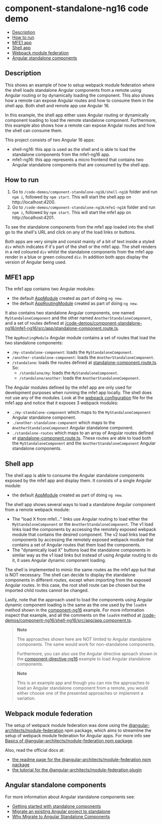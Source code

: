# component-standalone-ng16 code demo

- [Description](#description)
- [How to run](#how-to-run)
- [MFE1 app](#mfe1-app)
- [Shell app](#shell-app)
- [Webpack module federation](#webpack-module-federation)
- [Angular standalone components](#angular-standalone-components)

## Description

This shows an example of how to setup webpack module federation where the shell loads standalone Angular components from a remote using Angular routing or by dynamically loading the component. This also shows how a remote can expose Angular routes and how to consume them in the shell app. Both shell and remote app use Angular 16.

In this example, the shell app either uses Angular routing or dynamically component loading to load the remote standalone component. Furthermore, this example also shows how a remote can expose Angular routes and how the shell can consume them.

This project consists of two Angular 16 apps:
- shell-ng16: this app is used as the shell and is able to load the standalone components from the mfe1-ng16 app.
- mfe1-ng16: this app represents a micro frontend that contains two Angular standalone components that are consumed by the shell app.

## How to run

1) Go to `/code-demos/component-standalone-ng16/shell-ng16` folder and run `npm i`, followed by `npm start`. This will start the shell app on http://localhost:4200.
2) Go to `/code-demos/component-standalone-ng16/mfe1-ng16` folder and run `npm i`, followed by `npm start`. This will start the mfe1 app on http://localhost:4201.

To see the standalone components from the mfe1 app loaded into the shell go to the shell's URL and click on any of the load links or buttons. 

Both apps are very simple and consist mainly of a bit of text inside a styled `div` which indicates if it's part of the shell or the mfe1 app. The shell renders in a red coloured `div` whilst the standalone components from the mfe1 app render in a blue or green coloured `div`. In addition both apps display the version of Angular being used.

## MFE1 app

The mfe1 app contains two Angular modules:
- the default [AppModule](/code-demos/component-standalone-ng16/mfe1-ng16/src/app/app.module.ts) created as part of doing `ng new`.
- the default [AppRoutingModule](/code-demos/component-standalone-ng16/mfe1-ng16/src/app/app-routing.module.ts) created as part of doing `ng new`.

It also contains two standalone Angular components, one named `MyStandaloneComponent` and the other named `AnotherStandaloneComponent`, and a set of routes defined at [/code-demos/component-standalone-ng16/mfe1-ng16/src/app/standalone-component.route.ts](/code-demos/component-standalone-ng16/mfe1-ng16/src/app/standalone-component.route.ts).

The `AppRoutingModule` Angular module contains a set of routes that load the two standalone components:
- `/my-standalone-component`: loads the `MyStandaloneComponent`.
- `/another-standalone-component`: loads the `AnotherStandaloneComponent`.
- `/standalone`: loads the routes defined at [standalone-component.route.ts](/code-demos/component-standalone-ng16/mfe1-ng16/src/app/standalone-component.route.ts). So:
  - `/standalone/my`: loads the `MyStandaloneComponent`.
  - `/standalone/another`: loads the `AnotherStandaloneComponent`.

The Angular modules defined by the mfe1 app are only used for development purposes when running the mfe1 app locally. The shell does not use any of the modules. Look at the [webpack configuration](/code-demos/component-standalone-ng16/mfe1-ng16/webpack.config.js) file for the mfe1 app and notice that it exposes 3 webpack modules:
- `./my-standalone-component` which maps to the `MyStandaloneComponent` Angular standalone component.
- `./another-standalone-component` which maps to the `AnotherStandaloneComponent` Angular standalone component.
- `./standalone-routes` which maps to an array of Angular routes defined at [standalone-component.route.ts](/code-demos/component-standalone-ng16/mfe1-ng16/src/app/standalone-component.route.ts). These routes are able to load both the `MyStandaloneComponent` and the `AnotherStandaloneComponent` Angular standalone components.

## Shell app

The shell app is able to consume the Angular standalone components exposed by the mfe1 app and display them. It consists of a single Angular module:
- the default [AppModule](/code-demos/component-standalone-ng16/shell-ng16/src/app/app.module.ts) created as part of doing `ng new`.

The shell app shows several ways to load a standalone Angular component from a remote webpack module:
- The "load X from mfe1..." links use Angular routing to load either the `MyStandaloneComponent` or the `AnotherStandaloneComponent`. The v1 load links load the components by accessing the remotely exposed webpack module that contains the desired component. The v2 load links load the components by accessing the remotely exposed webpack module that contains a set of Angular routes that them load the components.
- The "dynamically load X" buttons load the standalone components in similar way as the v1 load links but instead of using Angular routing to do it, it uses Angular dynamic component loading.

The shell is implemented to mimic the same routes as the mfe1 app but that is NOT necessary. The shell can decide to display the standalone components in different routes, except when importing from the exposed Angular routes. In this case, the root shell route can be chosen but the imported child routes cannot be changed.

Lastly, note that the approach used to load the components using Angular dynamic component loading is the same as the one used by the `loadV4` method shown in the [component-ng16](/code-demos/component-ng16/README.md) example. For more information inspect that example, and all the comments on the `loadV4` method at [/code-demos/component-ng16/shell-ng16/src/app/app.component.ts](/code-demos/component-ng16/shell-ng16/src/app/app.component.ts).

> **Note**
>
> The approaches shown here are NOT limited to Angular standalone components. The same would work for non-standalone components.
>
> Furthermore, you can also use the Angular directive aproach shown in the [component-directive-ng16](../component-directive-ng16/README.md) example to load Angular standalone components.
>

> **Note**
>
> This is an example app and though you can mix the approaches to load an Angular standalone component from a remote, you would either choose one of the presented approaches or implement a variation.

## Webpack module federation

The setup of webpack module federation was done using the [@angular-architects/module-federation](https://www.npmjs.com/package/@angular-architects/module-federation) npm package, which aims to streamline the setup of webpack module federation for Angular apps. For more info see [Basics of @angular-architects/module-federation npm package](/docs/basics-angular-architects.md).

Also, read the official docs at:
- [the readme page for the @angular-architects/module-federation npm package](https://www.npmjs.com/package/@angular-architects/module-federation?activeTab=readme)
- [the tutorial for the @angular-architects/module-federation plugin](https://github.com/angular-architects/module-federation-plugin/blob/main/libs/mf/tutorial/tutorial.md)

## Angular standalone components

For more information about Angular standalone components see:

- [Getting started with standalone components](https://angular.io/guide/standalone-components)
- [Migrate an existing Angular project to standalone](https://angular.io/guide/standalone-migration)
- [Why Migrate to Angular Standalone Components](https://medium.com/angular-gems/angular-standalone-components-590b3076d48a)
